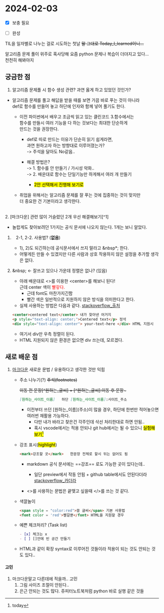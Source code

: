 # 2024-02-03

- [x] 보충 필요
- [ ] 완성


TIL을 일자별로 나누는 걸로 시도하는 첫날 ~~말 그대로 Today_I_learned이니...~~

알고리즘 문제 풀이 위주로 혹사당해 요즘 python 문제나 복습이 더뎌지고 있다...<br>
천천히 해봐야지


## 궁금한 점

1. 알고리즘 문제풀 시 함수 생성 관련? 과연 옳게 하고 있었던 것인가?

- 알고리즘 문제를 풀고 해답을 받을 때를 보면 가끔 바로 푸는 것이 아니라<br>
  def로 함수를 만들어 놓고 하단에 인자와 함께 넣어 풀기도 한다.

    - 이전 파이썬에서 배우고 조금씩 읽고 있는 클린코드 3.함수에서는<br>
      함수를 만들시 여러 기능을 다 하는 것보다는 최대한 단순하게<br>
      만드는 것을 권장한다.

      - def로 따로 만드는 이유가 단순히 읽기 쉽게라면,<br>
        과연 원하고자 하는 방향대로 이루어졌는가?<br>
        -> 주석을 달아도 No같음..

      - 해결 방법은?<br>
        -> 1. 함수를 안 만들기 / 가시성 악화..<br>
        -> 2. 배운대로 함수는 단일기능만 하게해서 여러 개 만들기<br>
      
        - <mark>2안 선택해서 진행해 보기로
   
     - 취업을 위해서는 알고리즘 문제를 잘 푸는 것에 집중하는 것이 맞지만<br>
        더 중요한 건 기본이라고 생각한다.
        
<br />
2. [마크다운] 관련 많이 거슬렸던 2개 우선 해결해보기[^1] 

   - 놀랍게도 찾아보려던 1가지는 공식 문서에 나오지 않는다. 1개는 보니 알았다.

   1. &nbsp;&nbsp; 2-1, 2-2. 사용법? (**없음**) 
      - 1), 2)도 되긴하는데 공식문서에서 쓰지 말라고 &nbsp*; 한다. 
      - 어떻게든 만들 수 있겠지만 다른 사람과 상호 작용하지 않은 설정을 추가할 생각은 없다.


   2. \&nbsp; <- 잘쓰고 있으나 가운데 정렬은 없나? (있음) 
      - 아래 배운대로 <>를 이용한 \<center>를 해보니 된다!<br>
        근데 center 색이 <font color = 'red'>빨갛다.</font> 
        - 근데 font도 마찬가지긴함
        - 빨간 색은 일반적으로 지원하지 않은 방식을 의미한다고 한다. 
      - 실제 사용하는 방법은 다음과 같다. [stackoverflow_출처]
      ```markdown
      <center>centered text</center> 내가 찾아낸 어거지
      <p style="text-align: center;">Centered text</p> 정석
      <div style="text-align: center"> your-text-here </div> HTML 지원시
      ```
      - 여기서 div만 우측 정렬이 된다. 
      - HTML 지원되지 않은 환경은 없으면 div 쓰는데, 모르겠다.


## 새로 배운 점

1. [마크다운] 새로운 문법 / 유용하다고 생각한 것만 익힘

   - 주소 나누기(?) ~~주석(footnotes)~~
    
      ~~이동 전 문장[^원하는_글씨] + [^원하는_글씨]:이동 후 문장~~~
      ```markdown
     [원하는_사이트_이름]   하단 [원하는_사이트_이름]:사이트_주소
     ```
     - 이전부터 쓰던 \[원하는_이름](주소)이 많을 경우, 하단에 한번만 적어놓으면<br>
       여러번 재활용 가능하다.
       - 다만 내가 바라고 찾은건 각주인데 삭선 처리한대로 하면 안됨..
       - 혹시 vscode에서는 적용 안되나 git hub에서는 될 수 있으니 <mark>실험해보기[^실험]


   - 강조 표시(<mark>highlight</mark>)
     ```markdown
     <mark>강조할 곳</mark>   한문장 전체로 할시 뒤는 없어도 됨
     ```
     - markdown 공식 문서에는 ==강조== 로도 가능한 곳이 있다는데..
       - 일단 preview에서 작동 안됨 + github table에서도 안된다더라<br>
         [stackoverflow_카더라]
         
     - <>를 사용하는 문법은 끝맺고 싶을때 </>를 쓰는 것 같다. 
   
   - 색깔놀이
      ```markdown
      <span style = "color:red">쓸 글씨</span> 기본 사용법
      <font color = 'red'>빨갈뿐</font> HTML을 지원할 경우
      ```

   - 예쁜 체크처리? (Task list)
     ```markdown
     - [x] 체크는 x
     - [ ] []안에 빈 공간 만들기
     ```
  

   - HTML과 같이 확장 syntax로 이루어진 것들이라 적용이 되는 것도 안되는 것도 있다..
  



#### 고민

1. 마크다운말고 다른데에 적을까.. 고민
   1. 그림 사이즈 조절이 안된다..
   2. 은근 안되는 것도 많다. 쥬피터노트북처럼 python 바로 실행 같은 것들






[마크다운]:https://www.markdownguide.org/cheat-sheet/

[stackoverflow_출처]:https://stackoverflow.com/questions/35077507/how-to-right-align-and-justify-align-in-markdown

[stackoverflow_카더라]:(https://stackoverflow.com/questions/25104738/text-highlight-in-markdown)

[^실험]:today